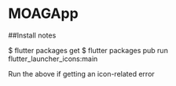 # MOAGApp

##Install notes

<app directory>$ flutter packages get
<app directory>$ flutter packages pub run flutter_launcher_icons:main

Run the above if getting an icon-related error


